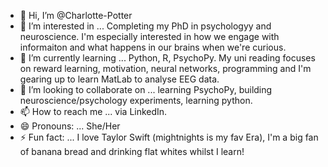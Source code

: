 - 👋 Hi, I’m @Charlotte-Potter
- 👀 I’m interested in ... Completing my PhD in psychologyy and neuroscience. I'm especially interested in how we engage with informaiton and what happens in our brains when we're curious. 
- 🌱 I’m currently learning ... Python, R, PsychoPy. My uni reading focuses on reward learning, motivation, neural networks, programming and I'm gearing up to learn MatLab to analyse EEG data. 
- 💞️ I’m looking to collaborate on ... learning PsychoPy, building neuroscience/psychology experiments, learning python. 
- 📫 How to reach me ... via LinkedIn. 
- 😄 Pronouns: ... She/Her
- ⚡ Fun fact: ... I love Taylor Swift (mightnights is my fav Era), I'm a big fan of banana bread and drinking flat whites whilst I learn! 

<!---
Charlotte-Potter/Charlotte-Potter is a ✨ special ✨ repository because its `README.md` (this file) appears on your GitHub profile.
You can click the Preview link to take a look at your changes.
--->
